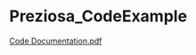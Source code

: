 # Preziosa_CodeExample
[Code Documentation.pdf](https://github.com/Fabio-Preziosa/Preziosa_CodeExample/files/11524856/Code.Documentation.pdf)
